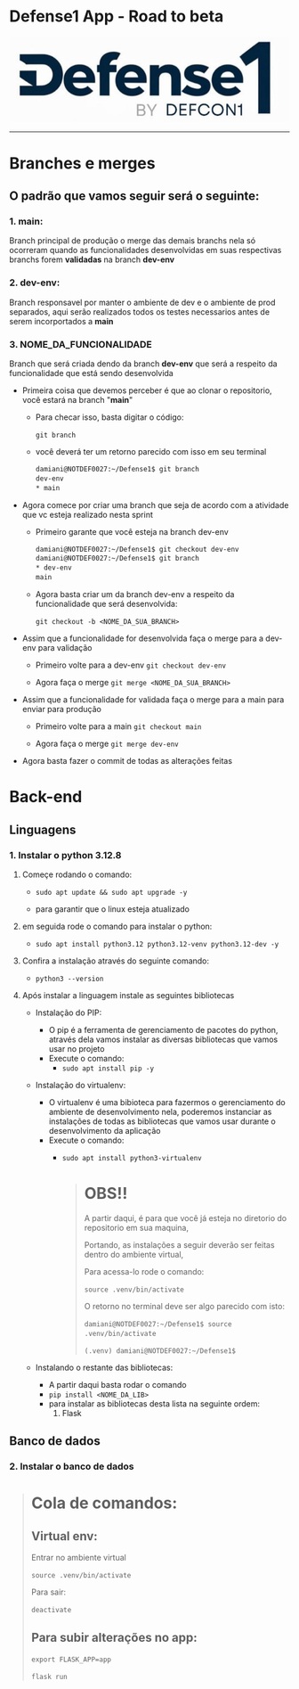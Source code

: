 # Defense1 App - Road to beta

![Defense1 icon!](/assets/file.png "Defense1 icon!")

---
# Branches e merges

## O padrão que vamos seguir será o seguinte:

### 1. **main**: 
Branch principal de produção o merge das demais branchs nela só ocorreram quando as funcionalidades desenvolvidas em suas respectivas branchs forem **validadas** na branch **dev-env**

### 2. **dev-env**:
Branch responsavel por manter o ambiente de dev e o ambiente de prod separados, aqui serão realizados todos os testes necessarios antes de serem incorportados a **main**

### 3. **NOME_DA_FUNCIONALIDADE**
Branch que será criada dendo da branch **dev-env** que será a respeito da funcionalidade que está sendo desenvolvida


- Primeira coisa que devemos perceber é que ao clonar o repositorio, você estará na branch "**main**"

	- Para checar isso, basta digitar o código:
	
		`git branch`

	- você deverá ter um retorno parecido com isso em seu terminal
	
		```bash
		damiani@NOTDEF0027:~/Defense1$ git branch
		dev-env
		* main
		``` 	

- Agora comece por criar uma branch que seja de acordo com a atividade que vc esteja realizado nesta sprint

	- Primeiro garante que você esteja na branch dev-env
		```bash
		damiani@NOTDEF0027:~/Defense1$ git checkout dev-env
		damiani@NOTDEF0027:~/Defense1$ git branch
		* dev-env
		main
		```

	- Agora basta criar um da branch dev-env a respeito da funcionalidade que será desenvolvida:

		`git checkout -b <NOME_DA_SUA_BRANCH>`

- Assim que a funcionalidade for desenvolvida faça o merge para a dev-env para validação
	
	- Primeiro volte para a dev-env
		`git checkout dev-env` 
	
	- Agora faça o merge
		`git merge <NOME_DA_SUA_BRANCH>`

- Assim que a funcionalidade for validada faça o merge para a main para enviar para produção
	
	- Primeiro volte para a main
		`git checkout main` 
	
	- Agora faça o merge
		`git merge dev-env`

- Agora basta fazer o commit de todas as alterações feitas

# Back-end

## Linguagens

### 1. Instalar o python 3.12.8

1. Começe rodando o comando:

	- `sudo apt update && sudo apt upgrade -y`

	- para garantir que o linux esteja atualizado

2. em seguida rode o comando para instalar o python:

	- `sudo apt install python3.12 python3.12-venv python3.12-dev -y`

3. Confira a instalação através do seguinte comando:

	- `python3 --version`

4. Após instalar a linguagem instale as seguintes bibliotecas

	- Instalação do PIP:

		- O pip é a ferramenta de gerenciamento de pacotes do python, através dela vamos instalar as diversas bibliotecas que vamos usar no projeto
		- Execute o comando:
			- `sudo apt install pip -y`

	- Instalação do virtualenv:

		- O virtualenv é uma bibioteca para fazermos o gerenciamento do ambiente de desenvolvimento nela, poderemos instanciar as instalações de todas as bibliotecas que vamos usar durante o desenvolvimento da aplicação
		- Execute o comando:
			- `sudo apt install python3-virtualenv`

				> # OBS!!
				>	
				> A partir daqui, é para que você já esteja no diretorio do repositorio em sua maquina,
				>
				> Portando, as instalações a seguir deverão ser feitas dentro do ambiente virtual,
				>
				> Para acessa-lo rode o comando:
				>
				> 	`source .venv/bin/activate`
				>
				> O retorno no terminal deve ser algo parecido com isto:
				>
				> 	`damiani@NOTDEF0027:~/Defense1$ source .venv/bin/activate`
				> 
				> 	`(.venv) damiani@NOTDEF0027:~/Defense1$`

	- Instalando o restante das bibliotecas:

		- A partir daqui basta rodar o comando
		- `pip install <NOME_DA_LIB>`
		- para instalar as bibliotecas desta lista na seguinte ordem:
			1. Flask

## Banco de dados

### 2. Instalar o banco de dados


> # Cola de comandos:
> ## Virtual env:
>	 Entrar no ambiente virtual
>
> 	`source .venv/bin/activate`
>
> 	Para sair:
>
> 	`deactivate`
>
> ## Para subir alterações no app:
>
>	`export FLASK_APP=app`
>
>	`flask run`